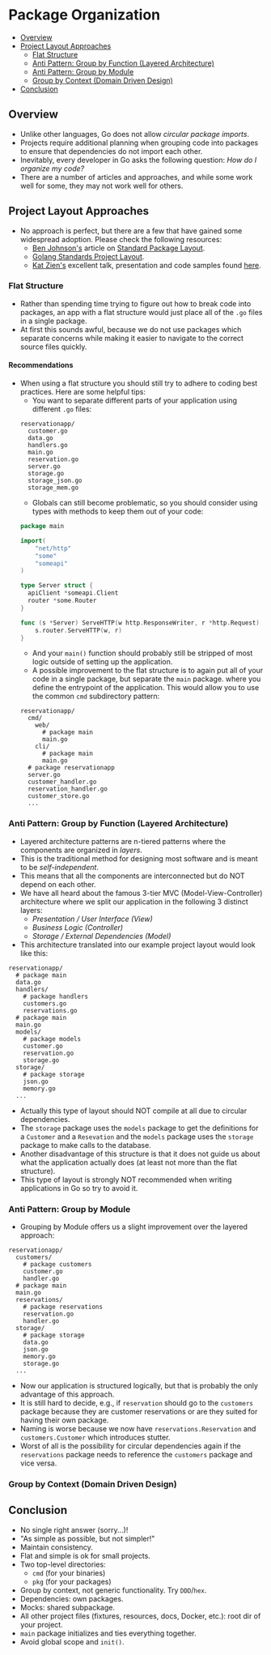 # Package Organization

- [Overview](#overview)
- [Project Layout Approaches](#project-layout-approaches)
    - [Flat Structure](#flat-structure)
    - [Anti Pattern: Group by Function (Layered Architecture)](#anti-pattern-group-by-function-layered-architecture)
    - [Anti Pattern: Group by Module](#anti-pattern-group-by-module)
    - [Group by Context (Domain Driven Design)](#group-by-context-domain-driven-design)
- [Conclusion](#conclusion)

## Overview

- Unlike other languages, Go does not allow _circular package imports_.
- Projects require additional planning when grouping code into packages to ensure that dependencies do not import each
  other.
- Inevitably, every developer in Go asks the following question: _How do I organize my code?_
- There are a number of articles and approaches, and while some work well for some, they may not work well for others.

## Project Layout Approaches

- No approach is perfect, but there are a few that have gained some widespread adoption. Please check the following
  resources:
    - [Ben Johnson's](https://twitter.com/benbjohnson) article on
      [Standard Package Layout](https://medium.com/@benbjohnson/standard-package-layout-7cdbc8391fc1).
    - [Golang Standards Project Layout](https://github.com/golang-standards/project-layout).
    - [Kat Zien's](https://twitter.com/kasiazien) excellent talk, presentation and code samples found
      [here](https://github.com/katzien/go-structure-examples).

### Flat Structure

- Rather than spending time trying to figure out how to break code into packages, an app with a flat structure would
  just place all of the `.go` files in a single package.
- At first this sounds awful, because we do not use packages which separate concerns while making it easier to navigate
  to the correct source files quickly.

#### Recommendations

- When using a flat structure you should still try to adhere to coding best practices. Here are some helpful tips:
    - You want to separate different parts of your application using different `.go` files:
    ```
    reservationapp/
      customer.go
      data.go
      handlers.go
      main.go
      reservation.go
      server.go
      storage.go
      storage_json.go
      storage_mem.go
    ```
    - Globals can still become problematic, so you should consider using types with methods to keep them out of your
      code:
    ```go
    package main 
  
    import(
        "net/http"
        "some"
        "someapi"
    )

    type Server struct {
      apiClient *someapi.Client
      router *some.Router
    }

    func (s *Server) ServeHTTP(w http.ResponseWriter, r *http.Request) {
        s.router.ServeHTTP(w, r)
    }
    ```
    - And your `main()` function should probably still be stripped of most logic outside of setting up the application.
    - A possible improvement to the flat structure is to again put all of your code in a single package, but separate
      the `main` package. where you define the entrypoint of the application. This would allow you to use the common
      `cmd` subdirectory pattern:
    ```
    reservationapp/
      cmd/
        web/
          # package main
          main.go
        cli/
          # package main
          main.go
      # package reservationapp
      server.go
      customer_handler.go
      reservation_handler.go
      customer_store.go
      ...
    ```

### Anti Pattern: Group by Function (Layered Architecture)

- Layered architecture patterns are n-tiered patterns where the components are organized in _layers_.
- This is the traditional method for designing most software and is meant to be _self-independent_.
- This means that all the components are interconnected but do NOT depend on each other.
- We have all heard about the famous 3-tier MVC (Model-View-Controller) architecture where we split our application in
  the following 3 distinct layers:
    - _Presentation / User Interface (View)_
    - _Business Logic (Controller)_
    - _Storage / External Dependencies (Model)_
- This architecture translated into our example project layout would look like this:

```
reservationapp/
  # package main
  data.go
  handlers/
    # package handlers
    customers.go
    reservations.go
  # package main
  main.go
  models/
    # package models
    customer.go
    reservation.go
    storage.go
  storage/
    # package storage
    json.go
    memory.go
  ...
```

- Actually this type of layout should NOT compile at all due to circular dependencies.
- The `storage` package uses the `models` package to get the definitions for a `Customer` and a `Resevation` and the
  `models` package uses the `storage` package to make calls to the database.
- Another disadvantage of this structure is that it does not guide us about what the application actually does (at least
  not more than the flat structure).
- This type of layout is strongly NOT recommended when writing applications in Go so try to avoid it.

### Anti Pattern: Group by Module

- Grouping by Module offers us a slight improvement over the layered approach:

```
reservationapp/
  customers/
    # package customers
    customer.go
    handler.go
  # package main
  main.go
  reservations/
    # package reservations
    reservation.go
    handler.go
  storage/
    # package storage
    data.go
    json.go
    memory.go
    storage.go
  ...
```

- Now our application is structured logically, but that is probably the only advantage of this approach.
- It is still hard to decide, e.g., if `reservation` should go to the `customers` package because they are customer
  reservations or are they suited for having their own package.
- Naming is worse because we now have `reservations.Reservation` and `customers.Customer` which introduces stutter.
- Worst of all is the possibility for circular dependencies again if the `reservations` package needs to reference the
`customers` package and vice versa.

### Group by Context (Domain Driven Design)

## Conclusion

- No single right answer (sorry...)!
- "As simple as possible, but not simpler!"
- Maintain consistency.
- Flat and simple is ok for small projects.
- Two top-level directories:
    - `cmd` (for your binaries)
    - `pkg` (for your packages)
- Group by context, not generic functionality. Try `DDD`/`hex`.
- Dependencies: own packages.
- Mocks: shared subpackage.
- All other project files (fixtures, resources, docs, Docker, etc.): root dir of your project.
- `main` package initializes and ties everything together.
- Avoid global scope and `init()`.